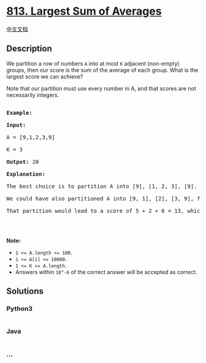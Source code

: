 # [813. Largest Sum of Averages](https://leetcode.com/problems/largest-sum-of-averages)

[中文文档](/solution/0800-0899/0813.Largest%20Sum%20of%20Averages/README.md)

## Description

<p>We partition a row of numbers <code>A</code>&nbsp;into at most <code>K</code> adjacent (non-empty) groups, then our score is the sum of the average of each group. What is the largest score we can achieve?</p>

<p>Note that our partition must use every number in A, and that scores are not necessarily integers.</p>

<pre>

<strong>Example:</strong>

<strong>Input:</strong> 

A = [9,1,2,3,9]

K = 3

<strong>Output:</strong> 20

<strong>Explanation:</strong> 

The best choice is to partition A into [9], [1, 2, 3], [9]. The answer is 9 + (1 + 2 + 3) / 3 + 9 = 20.

We could have also partitioned A into [9, 1], [2], [3, 9], for example.

That partition would lead to a score of 5 + 2 + 6 = 13, which is worse.

</pre>

<p>&nbsp;</p>

<p><strong>Note: </strong></p>

<ul>
    <li><code>1 &lt;= A.length &lt;= 100</code>.</li>
    <li><code>1 &lt;= A[i] &lt;= 10000</code>.</li>
    <li><code>1 &lt;= K &lt;= A.length</code>.</li>
    <li>Answers within <code>10^-6</code> of the correct answer will be accepted as correct.</li>
</ul>

## Solutions

<!-- tabs:start -->

### **Python3**

```python

```

### **Java**

```java

```

### **...**

```

```

<!-- tabs:end -->
